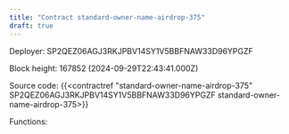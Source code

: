 ```yaml
---
title: "Contract standard-owner-name-airdrop-375"
draft: true
---
```

Deployer: SP2QEZ06AGJ3RKJPBV14SY1V5BBFNAW33D96YPGZF


 



Block height: 167852 (2024-09-29T22:43:41.000Z)

Source code: {{<contractref "standard-owner-name-airdrop-375" SP2QEZ06AGJ3RKJPBV14SY1V5BBFNAW33D96YPGZF standard-owner-name-airdrop-375>}}

Functions:


